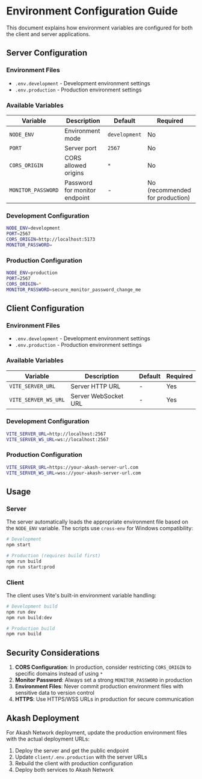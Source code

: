 # Environment Configuration Guide

This document explains how environment variables are configured for both the client and server applications.

## Server Configuration

### Environment Files

- `.env.development` - Development environment settings
- `.env.production` - Production environment settings

### Available Variables

| Variable           | Description                   | Default       | Required                        |
| ------------------ | ----------------------------- | ------------- | ------------------------------- |
| `NODE_ENV`         | Environment mode              | `development` | No                              |
| `PORT`             | Server port                   | `2567`        | No                              |
| `CORS_ORIGIN`      | CORS allowed origins          | `*`           | No                              |
| `MONITOR_PASSWORD` | Password for monitor endpoint | -             | No (recommended for production) |

### Development Configuration

```bash
NODE_ENV=development
PORT=2567
CORS_ORIGIN=http://localhost:5173
MONITOR_PASSWORD=
```

### Production Configuration

```bash
NODE_ENV=production
PORT=2567
CORS_ORIGIN=*
MONITOR_PASSWORD=secure_monitor_password_change_me
```

## Client Configuration

### Environment Files

- `.env.development` - Development environment settings
- `.env.production` - Production environment settings

### Available Variables

| Variable             | Description          | Default | Required |
| -------------------- | -------------------- | ------- | -------- |
| `VITE_SERVER_URL`    | Server HTTP URL      | -       | Yes      |
| `VITE_SERVER_WS_URL` | Server WebSocket URL | -       | Yes      |

### Development Configuration

```bash
VITE_SERVER_URL=http://localhost:2567
VITE_SERVER_WS_URL=ws://localhost:2567
```

### Production Configuration

```bash
VITE_SERVER_URL=https://your-akash-server-url.com
VITE_SERVER_WS_URL=wss://your-akash-server-url.com
```

## Usage

### Server

The server automatically loads the appropriate environment file based on the `NODE_ENV` variable. The scripts use `cross-env` for Windows compatibility:

```bash
# Development
npm start

# Production (requires build first)
npm run build
npm run start:prod
```

### Client

The client uses Vite's built-in environment variable handling:

```bash
# Development build
npm run dev
npm run build:dev

# Production build
npm run build
```

## Security Considerations

1. **CORS Configuration**: In production, consider restricting `CORS_ORIGIN` to specific domains instead of using `*`
2. **Monitor Password**: Always set a strong `MONITOR_PASSWORD` in production
3. **Environment Files**: Never commit production environment files with sensitive data to version control
4. **HTTPS**: Use HTTPS/WSS URLs in production for secure communication

## Akash Deployment

For Akash Network deployment, update the production environment files with the actual deployment URLs:

1. Deploy the server and get the public endpoint
2. Update `client/.env.production` with the server URLs
3. Rebuild the client with production configuration
4. Deploy both services to Akash Network
